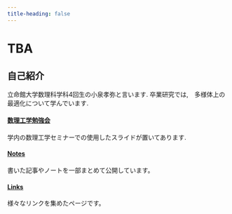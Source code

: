 ```yaml
---
title-heading: false
---
```


# TBA
<!-- [sample pdf](pdf/sample_diagram.pdf) -->

## 自己紹介
立命館大学数理科学科4回生の小泉孝弥と言います.
卒業研究では,　多様体上の最適化について学んでいます.

#### <a href="/AMP">数理工学勉強会</a>
学内の数理工学セミナーでの使用したスライドが置いてあります.


#### <a href="/notes">Notes</a>
書いた記事やノートを一部まとめて公開しています。


#### <a href="/links">Links</a>
様々なリンクを集めたページです。
